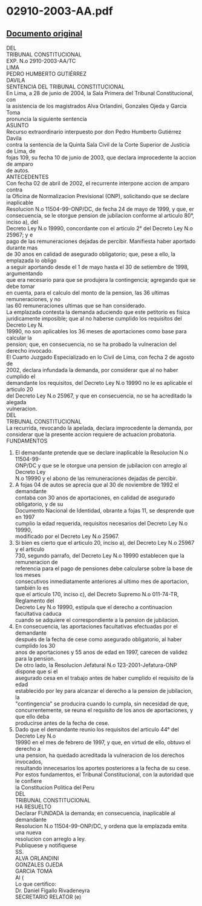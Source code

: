 
02910-2003-AA.pdf
=================
  
[Documento original](https://tc.gob.pe/jurisprudencia/2004/02910-2003-AA.pdf)  
---  
DEL  
TRIBUNAL CONSTITUCIONAL  
EXP. N.o 2910-2003-AA/TC  
LIMA  
PEDRO HUMBERTO GUTIÉRREZ  
DAVILA  
SENTENCIA DEL TRIBUNAL CONSTITUCIONAL  
En Lima, a 28 de junio de 2004, la Sala Primera del Tribunal Constitucional, con  
la asistencia de los magistrados Alva Orlandini, Gonzales Ojeda y Garcia Toma  
pronuncia la siguiente sentencia  
ASUNTO  
Recurso extraordinario interpuesto por don Pedro Humberto Gutiérrez Davila  
contra la sentencia de la Quinta Sala Civil de la Corte Superior de Justicia de Lima, de  
fojas 109, su fecha 10 de junio de 2003, que declara improcedente la accion de amparo  
de autos.  
ANTECEDENTES  
Con fecha 02 de abril de 2002, el recurrente interpone accion de amparo contra  
la Oficina de Normalizacion Previsional (ONP), solicitando que se declare inaplicable  
Resolucion N.o 11504-99-ONP/DC, de fecha 24 de mayo de 1999, y que, er  
consecuencia, se le otorgue pension de jubilacion conforme al articulo 80°, inciso a), del  
Decreto Ley N.o 19990, concordante con el articulo 2° del Decreto Ley N.o 25967; y e  
pago de las remuneraciones dejadas de percibir. Manifiesta haber aportado durante mas  
de 30 anos en calidad de asegurado obligatorio; que, pese a ello, la emplazada lo obligo  
a seguir aportando desde el 1 de mayo hasta el 30 de setiembre de 1998, argumentando  
que era necesario para que se produjera la contingencia; agregando que se debe tomar  
en cuenta, para el calculo del monto de la pension, las 36 ultimas remuneraciones, y no  
las 60 remuneraciones ultimas que se han considerado.  
La emplazada contesta la demanda aduciendo que este petitorio es fisica  
juridicamente imposible; que al no haberse cumplido los requisitos del Decreto Ley N.  
19990, no son aplicables los 36 meses de aportaciones como base para calcular la  
pension; que, en consecuencia, no se ha probado la vulneracion del derecho invocado.  
El Cuarto Juzgado Especializado en lo Civil de Lima, con fecha 2 de agosto de  
2002, declara infundada la demanda, por considerar que al no haber cumplido el  
demandante los requisitos, del Decreto Ley N.o 19990 no le es aplicable el articulo 20  
del Decreto Ley N.o 25967, y que en consecuencia, no se ha acreditado la alegada  
vulneracion.  
DEL  
TRIBUNAL CONSTITUCIONAL  
La recurrida, revocando la apelada, declara improcedente la demanda, por  
considerar que la presente accion requiere de actuacion probatoria.  
FUNDAMENTOS  
1. El demandante pretende que se declare inaplicable la Resolucion N.o 11504-99-  
ONP/DC y que se le otorgue una pension de jubilacion con arreglo al Decreto Ley  
N.o 19990 y el abono de las remuneraciones dejadas de percibir.  
2. A fojas 04 de autos se aprecia que al 30 de noviembre de 1992 el demandante  
contaba con 30 anos de aportaciones, en calidad de asegurado obligatorio, y de su  
Documento Nacional de Identidad, obrante a fojas 11, se desprende que en 1997  
cumplio la edad requerida, requisitos necesarios del Decreto Ley N.o 19990,  
modificado por el Decreto Ley N.o 25967.  
3. Si bien es cierto que el articulo 20, inciso a), del Decreto Ley N.o 25967 y el articulo  
730, segundo parrafo, del Decreto Ley N.o 19990 establecen que la remuneracion de  
referencia para el pago de pensiones debe calcularse sobre la base de los meses  
consecutivos inmediatamente anteriores al ultimo mes de aportacion, también lo es  
que el articulo 170, inciso c), del Decreto Supremo N.o 011-74-TR, Reglamento del  
Decreto Ley N.o 19990, estipula que el derecho a continuacion facultativa caduca  
cuando se adquiere el correspondiente a la pension de jubilacion.  
4. En consecuencia, las aportaciones facultativas efectuadas por el demandante  
después de la fecha de cese como asegurado obligatorio, al haber cumplido los 30  
anos de aportaciones y 55 anos de edad en 1997, carecen de validez para la pension.  
De otro lado, la Resolucion Jefatural N.o 123-2001-Jefatura-ONP dispone que si el  
asegurado cesa en el trabajo antes de haber cumplido el requisito de la edad  
establecido por ley para alcanzar el derecho a la pension de jubilacion, la  
"contingencia" se producira cuando lo cumpla, sin necesidad de que,  
concurrentemente, se reuna el requisito de los anos de aportaciones, y que ello deba  
producirse antes de la fecha de cese.  
6. Dado que el demandante reunio los requisitos del articulo 44° del Decreto Ley N.o  
19990 en el mes de febrero de 1997, y que, en virtud de ello, obtuvo el derecho a  
una pension, ha quedado acreditada la vulneracion de los derechos invocados,  
resultando innecesarios los aportes posteriores a la fecha de su cese.  
Por estos fundamentos, el Tribunal Constitucional, con la autoridad que le confiere  
la Constitucion Politica del Peru  
DEL  
TRIBUNAL CONSTITUCIONAL  
HA RESUELTO  
Declarar FUNDADA la demanda; en consecuencia, inaplicable al demandante  
Resolucion N.o 11504-99-ONP/DC, y ordena que la emplazada emita una nueva  
resolucion con arreglo a ley.  
Publiquese y notifiquese  
SS.  
ALVA ORLANDINI  
GONZALES OJEDA  
GARCIA TOMA  
Al (  
Lo que certifico:  
Dr. Daniel Figallo Rivadeneyra  
SECRETARIO RELATOR (e)